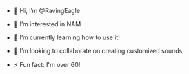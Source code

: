 - 👋 Hi, I’m @RavingEagle
- 👀 I’m interested in NAM
- 🌱 I’m currently learning how to use it!
- 💞️ I’m looking to collaborate on creating customized sounds


- ⚡ Fun fact: I'm over 60!

<!---
RavingEagle/RavingEagle is a ✨ special ✨ repository because its `README.md` (this file) appears on your GitHub profile.
You can click the Preview link to take a look at your changes.
--->
